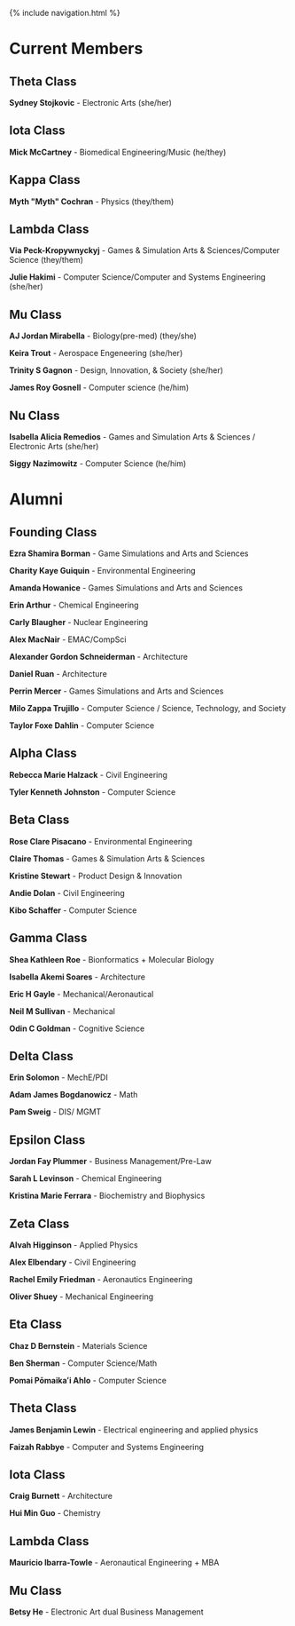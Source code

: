 {% include navigation.html %}

# Current Members

## Theta Class

**Sydney Stojkovic** - Electronic Arts (she/her)

## Iota Class

**Mick McCartney** - Biomedical Engineering/Music (he/they)

## Kappa Class

**Myth "Myth" Cochran** - Physics (they/them)

## Lambda Class

**Via Peck-Kropywnyckyj** - Games & Simulation Arts & Sciences/Computer Science (they/them)

**Julie Hakimi** - Computer Science/Computer and Systems Engineering (she/her)

## Mu Class

**AJ Jordan Mirabella** - Biology(pre-med) (they/she)

**Keira Trout** - Aerospace Engeneering (she/her)

**Trinity S Gagnon** - Design, Innovation, & Society (she/her)

**James Roy Gosnell** - Computer science (he/him)

## Nu Class

**Isabella Alicia Remedios** - Games and Simulation Arts & Sciences / Electronic Arts (she/her)

**Siggy Nazimowitz** - Computer Science (he/him)

# Alumni

## Founding Class

**Ezra Shamira Borman** - Game Simulations and Arts and Sciences 

**Charity Kaye Guiquin** - Environmental Engineering 

**Amanda Howanice** - Games Simulations and Arts and Sciences 

**Erin Arthur** - Chemical Engineering 

**Carly Blaugher** - Nuclear Engineering 

**Alex MacNair** - EMAC/CompSci 

**Alexander Gordon Schneiderman** - Architecture 

**Daniel Ruan** - Architecture 

**Perrin Mercer** - Games Simulations and Arts and Sciences 

**Milo Zappa Trujillo** - Computer Science / Science, Technology, and Society 

**Taylor Foxe Dahlin** - Computer Science 

## Alpha Class

**Rebecca Marie Halzack** - Civil Engineering 

**Tyler Kenneth Johnston** - Computer Science 

## Beta Class

**Rose Clare Pisacano** - Environmental Engineering 

**Claire Thomas** - Games & Simulation Arts & Sciences 

**Kristine Stewart** - Product Design & Innovation 

**Andie Dolan** - Civil Engineering 

**Kibo Schaffer** - Computer Science 

## Gamma Class

**Shea Kathleen Roe** - Bionformatics + Molecular Biology 

**Isabella Akemi Soares** - Architecture 

**Eric H Gayle** - Mechanical/Aeronautical 

**Neil M Sullivan** - Mechanical  

**Odin C Goldman** - Cognitive Science 

## Delta Class

**Erin Solomon** - MechE/PDI 

**Adam James Bogdanowicz** - Math 

**Pam Sweig** - DIS/ MGMT 

## Epsilon Class

**Jordan Fay Plummer** - Business Management/Pre-Law 

**Sarah L Levinson** - Chemical Engineering 

**Kristina Marie Ferrara** - Biochemistry and Biophysics 

## Zeta Class

**Alvah Higginson** - Applied Physics 

**Alex Elbendary** - Civil Engineering

**Rachel Emily Friedman** - Aeronautics Engineering 

**Oliver Shuey** - Mechanical Engineering 

## Eta Class

**Chaz D Bernstein** - Materials Science 

**Ben Sherman** - Computer Science/Math 

**Pomai Pōmaikaʻi Ahlo** - Computer Science 

## Theta Class

**James Benjamin Lewin** - Electrical engineering and applied physics 

**Faizah Rabbye** - Computer and Systems Engineering 

## Iota Class

**Craig Burnett** - Architecture

**Hui Min Guo** - Chemistry  

## Lambda Class

**Mauricio Ibarra-Towle** - Aeronautical Engineering + MBA 

## Mu Class

**Betsy He** - Electronic Art dual Business Management 
